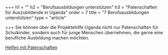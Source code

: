 +++
h1 = ""
h2 = "Berufsausbildungen unterstützen"
h3 = "Patenschaften für Auszubildende in Uganda"
order = 7
title = "7 Berufsausbildungen unterstützen"
type = "article"

+++
Sie können über die Projektehilfe Uganda nicht nur Patenschaften für Schulkinder, sondern auch für junge Menschen übernehmen, die gerne eine berufliche Ausbildung machen möchten. 

[Helfen mit Patenschaften ](/helfen/patenschaften "Patenschaften")